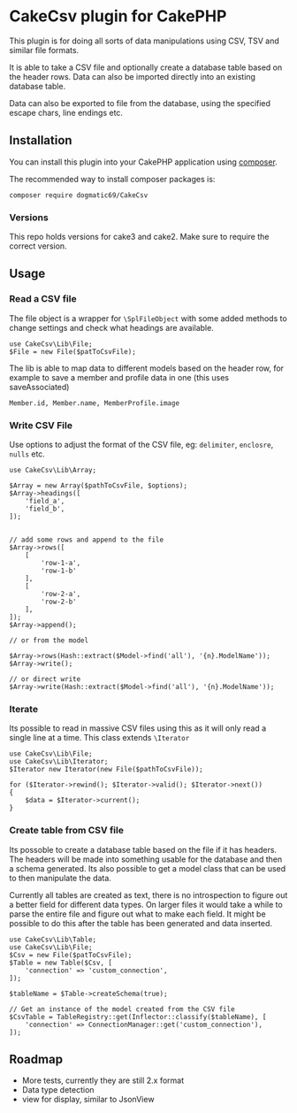 # CakeCsv plugin for CakePHP

This plugin is for doing all sorts of data manipulations using CSV, TSV and similar file formats.

It is able to take a CSV file and optionally create a database table based on the header rows. Data can also be imported directly into an existing database table.

Data can also be exported to file from the database, using the specified escape chars, line endings etc.


## Installation

You can install this plugin into your CakePHP application using [composer](http://getcomposer.org).

The recommended way to install composer packages is:

```
composer require dogmatic69/CakeCsv
```

### Versions

This repo holds versions for cake3 and cake2. Make sure to require the correct version.

## Usage

### Read a CSV file

The file object is a wrapper for `\SplFileObject` with some added methods to change settings and check what headings are available.

```
use CakeCsv\Lib\File;
$File = new File($patToCsvFile);
```

The lib is able to map data to different models based on the header row, for example to save a member and profile data in one (this uses saveAssociated)

```
Member.id, Member.name, MemberProfile.image
```

### Write CSV File

Use options to adjust the format of the CSV file, eg: `delimiter`, `enclosre`, `nulls` etc.

```
use CakeCsv\Lib\Array;

$Array = new Array($pathToCsvFile, $options);
$Array->headings([
    'field_a',
    'field_b',
]);


// add some rows and append to the file
$Array->rows([
    [
        'row-1-a',
        'row-1-b'
    ],
    [
        'row-2-a',
        'row-2-b'
    ],
]);
$Array->append();

// or from the model

$Array->rows(Hash::extract($Model->find('all'), '{n}.ModelName'));
$Array->write();

// or direct write
$Array->write(Hash::extract($Model->find('all'), '{n}.ModelName'));
```

### Iterate

Its possible to read in massive CSV files using this as it will only read a single line at a time. This class extends `\Iterator`

```
use CakeCsv\Lib\File;
use CakeCsv\Lib\Iterator;
$Iterator new Iterator(new File($pathToCsvFile));

for ($Iterator->rewind(); $Iterator->valid(); $Iterator->next())
{
    $data = $Iterator->current();
}
```

### Create table from CSV file

Its possoble to create a database table based on the file if it has headers. The headers will be made into something usable for the database and then a schema generated. Its also possible to get a model class that can be used to then manipulate the data.

Currently all tables are created as text, there is no introspection to figure out a better field for different data types. On larger files it would take a while to parse the entire file and figure out what to make each field. It might be possible to do this after the table has been generated and data inserted.

```
use CakeCsv\Lib\Table;
use CakeCsv\Lib\File;
$Csv = new File($patToCsvFile);
$Table = new Table($Csv, [
    'connection' => 'custom_connection',
]);

$tableName = $Table->createSchema(true);

// Get an instance of the model created from the CSV file
$CsvTable = TableRegistry::get(Inflector::classify($tableName), [
    'connection' => ConnectionManager::get('custom_connection'),
]);
```


## Roadmap

- More tests, currently they are still 2.x format
- Data type detection
- view for display, similar to JsonView
